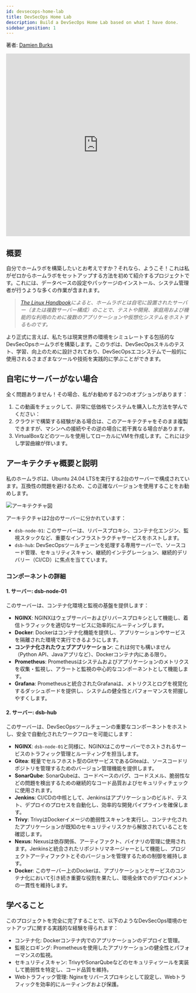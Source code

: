 ```yaml
---
id: devsecops-home-lab
title: DevSecOps Home Lab
description: Build a DevSecOps Home Lab based on what I have done.
sidebar_position: 1
---
```


著者: [Damien Burks]

<iframe
  width="100%"
  height="500"
  src="https://www.youtube.com/embed/3612XpqUTfc?si=3612XpqUTfc"
  frameborder="0"
  allow="accelerometer; autoplay; encrypted-media; gyroscope; picture-in-picture"
  allowfullscreen
></iframe>

## 概要

自分でホームラボを構築したいとお考えですか？それなら、ようこそ！これは私がゼロからホームラボをセットアップする方法を初めて紹介するプロジェクトです。これには、データベースの設定やパッケージのインストール、システム管理者が行うような多くの作業が含まれます。

> _[The Linux Handbook]によると、ホームラボとは自宅に設置されたサーバー（または複数サーバー構成）のことで、テストや開発、家庭用および機能的な利用のために複数のアプリケーションや仮想化システムをホストするものです。_

より正式に言えば、私たちは現実世界の環境をシミュレートする包括的なDevSecOpsホームラボを構築します。このラボは、DevSecOpsスキルのテスト、学習、向上のために設計されており、DevSecOpsエコシステムで一般的に使用されるさまざまなツールや技術を実践的に学ぶことができます。

## 自宅にサーバーがない場合

全く問題ありません！その場合、私がお勧めする2つのオプションがあります：

1. この動画をチェックして、非常に低価格でシステムを購入した方法を学んでください：
2. クラウドで構築する経験がある場合は、このアーキテクチャをそのまま複製できますが、マシンへの接続やその逆の場合に若干異なる場合があります。
3. VirtualBoxなどのツールを使用してローカルにVMを作成します。これには少し学習曲線が伴います。

## アーキテクチャ概要と説明

私のホームラボは、Ubuntu 24.04 LTSを実行する2台のサーバーで構成されています。互換性の問題を避けるため、この正確なバージョンを使用することをお勧めします。

![アーキテクチャ図](/img/projects/devsecops-home-lab/architecture.drawio.svg)

アーキテクチャは2台のサーバーに分かれています：

- `dsb-node-01`: このサーバーは、リバースプロキシ、コンテナ化エンジン、監視スタックなど、重要なインフラストラクチャサービスをホストします。
- `dsb-hub`: DevSecOpsツールチェーンを処理する専用サーバーで、ソースコード管理、セキュリティスキャン、継続的インテグレーション、継続的デリバリー（CI/CD）に焦点を当てています。

### コンポーネントの詳細

#### 1. **サーバー: dsb-node-01**

このサーバーは、コンテナ化環境と監視の基盤を提供します：

- **NGINX**: NGINXはウェブサーバーおよびリバースプロキシとして機能し、着信トラフィックを適切なサービスに効率的にルーティングします。
- **Docker**: Dockerはコンテナ化機能を提供し、アプリケーションやサービスを隔離された環境で実行できるようにします。
- **コンテナ化されたウェブアプリケーション**: これは何でも構いません（Python API、Javaアプリなど）、Dockerコンテナ内にある限り。
- **Prometheus**: Prometheusはシステムおよびアプリケーションのメトリクスを収集・監視し、アラートと監視の中心的なコンポーネントとして機能します。
- **Grafana**: Prometheusと統合されたGrafanaは、メトリクスとログを視覚化するダッシュボードを提供し、システムの健全性とパフォーマンスを把握しやすくします。

#### 2. **サーバー: dsb-hub**

このサーバーは、DevSecOpsツールチェーンの重要なコンポーネントをホストし、安全で自動化されたワークフローを可能にします：

- **NGINX**: `dsb-node-01`と同様に、NGINXはこのサーバーでホストされるサービスのトラフィック管理とルーティングを担当します。
- **Gitea**: 軽量でセルフホスト型のGitサービスであるGiteaは、ソースコードリポジトリを管理するためのバージョン管理機能を提供します。
- **SonarQube**: SonarQubeは、コードベースのバグ、コードスメル、脆弱性などの問題を検出するための継続的なコード品質およびセキュリティチェックに使用されます。
- **Jenkins**: CI/CDの中核として、Jenkinsはアプリケーションのビルド、テスト、デプロイのプロセスを自動化し、効率的な開発パイプラインを確保します。
- **Trivy**: TrivyはDockerイメージの脆弱性スキャンを実行し、コンテナ化されたアプリケーションが既知のセキュリティリスクから解放されていることを確認します。
- **Nexus**: Nexusは依存関係、アーティファクト、バイナリの管理に使用されます。Jenkinsと統合されたリポジトリマネージャーとして機能し、プロジェクトアーティファクトとそのバージョンを管理するための制御を維持します。
- **Docker**: このサーバー上のDockerは、アプリケーションとサービスのコンテナ化において引き続き重要な役割を果たし、環境全体でのデプロイメントの一貫性を維持します。

## 学べること

このプロジェクトを完全に完了することで、以下のようなDevSecOps環境のセットアップに関する実践的な経験を得られます：

- コンテナ化: Dockerコンテナ内でのアプリケーションのデプロイと管理。
- 監視とロギング: Prometheusを使用したアプリケーションの健全性とパフォーマンスの監視。
- セキュリティスキャン: TrivyやSonarQubeなどのセキュリティツールを実装して脆弱性を特定し、コード品質を維持。
- Webトラフィック管理: Nginxをリバースプロキシとして設定し、Webトラフィックを効率的にルーティングおよび保護。

<!-- Links -->

[Damien Burks]: https://www.youtube.com/@damienjburks

[The Linux Handbook]: https://linuxhandbook.com/homelab/